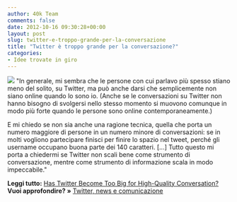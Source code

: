 ```yaml
---
author: 40k Team
comments: false
date: 2012-10-16 09:30:28+00:00
layout: post
slug: twitter-e-troppo-grande-per-la-conversazione
title: "Twitter è troppo grande per la conversazione?"
categories:
- Idee trovate in giro
---
```


![](http://40k.it/wp-content/uploads/2012/10/6851371048_79ef6cae4b_z-615.jpeg) "In generale, mi sembra che le persone con cui parlavo più spesso stiano meno del solito, su Twitter, ma può anche darsi che semplicemente non siano online quando lo sono io. (Anche se le conversazioni su Twitter non hanno bisogno di svolgersi nello stesso momento si muovono comunque in modo più forte quando le persone sono online contemporaneamente.) 

E mi chiedo se non sia anche una ragione tecnica, quella che porta un numero maggiore di persone in un numero minore di conversazioni: se in molti vogliono partecipare finisci per finire lo spazio nel tweet, perché gli username occupano buona parte dei 140 caratteri. [...] Tutto questo mi porta a chiedermi se Twitter non scali bene come strumento di conversazione, mentre come strumento di informazione scala in modo impeccabile."

**Leggi tutto:** [Has Twitter Become Too Big for High-Quality Conversation?](http://www.theatlantic.com/technology/archive/2012/10/has-twitter-become-too-big-for-high-quality-conversation/263594/)
**Vuoi approfondire? »** [Twitter, news e comunicazione](http://40k.it/twitter-news-e-comunicazione/)


